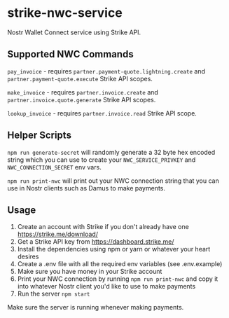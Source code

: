# strike-nwc-service
Nostr Wallet Connect service using Strike API.

##  Supported NWC Commands

`pay_invoice` - requires `partner.payment-quote.lightning.create` and `partner.payment-quote.execute` Strike API scopes.

`make_invoice` -  requires `partner.invoice.create` and `partner.invoice.quote.generate` Strike API scopes.

`lookup_invoice` -  requires `partner.invoice.read` Strike API scope.

## Helper Scripts

`npm run generate-secret` will randomly generate a 32 byte hex encoded string which you can use to create your `NWC_SERVICE_PRIVKEY` and `NWC_CONNECTION_SECRET` env vars.

`npm run print-nwc` will print out your NWC connection string that you can use in Nostr clients such as Damus to make payments.

## Usage

1. Create an account with Strike if you don't already have one https://strike.me/download/
1. Get a Strike API key from https://dashboard.strike.me/
1. Install the dependencies using npm or yarn or whatever your heart desires
1. Create a .env file with all the required env variables (see .env.example)
1. Make sure you have money in your Strike account
1. Print your NWC connection by running `npm run print-nwc` and copy it into whatever Nostr client you'd like to use to make payments
1. Run the server `npm start`

Make sure the server is running whenever making payments.
